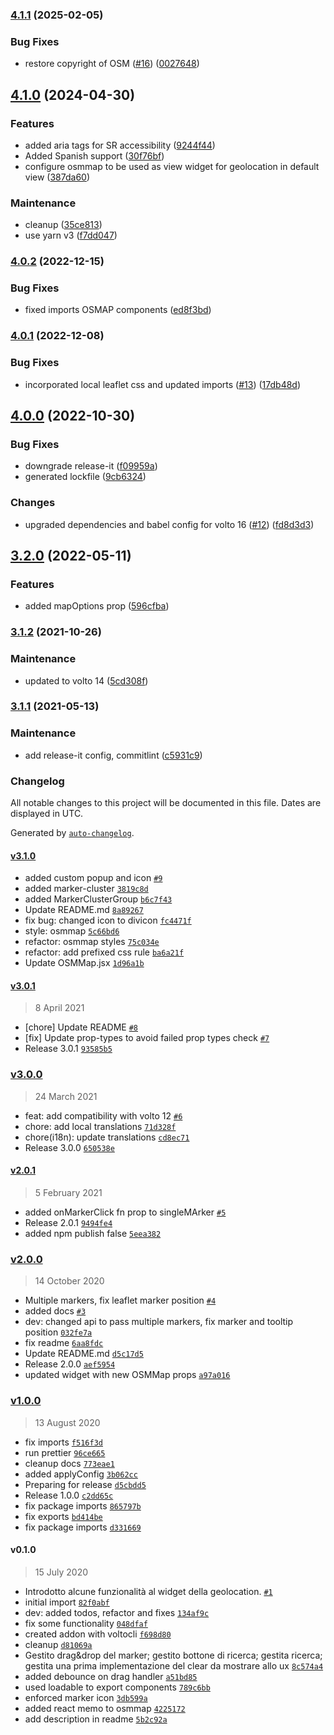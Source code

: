 ### [4.1.1](https://github.com/collective/volto-venue/compare/v4.1.0...v4.1.1) (2025-02-05)


### Bug Fixes

* restore copyright of OSM ([#16](https://github.com/collective/volto-venue/issues/16)) ([0027648](https://github.com/collective/volto-venue/commit/002764845747ae03c0101342dd8ba8f7c674ca76))

## [4.1.0](https://github.com/collective/volto-venue/compare/v4.0.2...v4.1.0) (2024-04-30)


### Features

* added aria tags for SR accessibility ([9244f44](https://github.com/collective/volto-venue/commit/9244f4474c713b1f32d4ca99eb3d4373ab017e90))
* Added Spanish support ([30f76bf](https://github.com/collective/volto-venue/commit/30f76bf7da35a50869420c02a66bbfc571195851))
* configure osmmap to be used as view widget for geolocation in default view ([387da60](https://github.com/collective/volto-venue/commit/387da60ce074169efa25268d073e1c4627068bde))


### Maintenance

* cleanup ([35ce813](https://github.com/collective/volto-venue/commit/35ce813d71789dbf9858d4c4c1d7504f85a3010c))
* use yarn v3 ([f7dd047](https://github.com/collective/volto-venue/commit/f7dd04719d8ee2324bb65f2383823cb0cd144b9c))

### [4.0.2](https://github.com/collective/volto-venue/compare/v4.0.1...v4.0.2) (2022-12-15)


### Bug Fixes

* fixed imports OSMAP components ([ed8f3bd](https://github.com/collective/volto-venue/commit/ed8f3bd9f5c41103864112af65543f951fb4191b))

### [4.0.1](https://github.com/collective/volto-venue/compare/v4.0.0...v4.0.1) (2022-12-08)


### Bug Fixes

* incorporated local leaflet css and updated imports ([#13](https://github.com/collective/volto-venue/issues/13)) ([17db48d](https://github.com/collective/volto-venue/commit/17db48dd509799445b6a547f329b0ac07d97965b))

## [4.0.0](https://github.com/collective/volto-venue/compare/v3.2.0...v4.0.0) (2022-10-30)


### Bug Fixes

* downgrade release-it ([f09959a](https://github.com/collective/volto-venue/commit/f09959a89a7386466ae111d9ff42ef178900deda))
* generated lockfile ([9cb6324](https://github.com/collective/volto-venue/commit/9cb63248988ad39df16edc4905dd9c02a8b4b280))


### Changes

* upgraded dependencies and babel config for volto 16 ([#12](https://github.com/collective/volto-venue/issues/12)) ([fd8d3d3](https://github.com/collective/volto-venue/commit/fd8d3d3e5341dcb6f36af41954ec67d27c61d68c))

## [3.2.0](https://github.com/collective/volto-venue/compare/v3.1.2...v3.2.0) (2022-05-11)


### Features

* added mapOptions prop ([596cfba](https://github.com/collective/volto-venue/commit/596cfbaec2645298ef9db19d57f2536e2ada8a73))

### [3.1.2](https://github.com/collective/volto-venue/compare/v3.1.1...v3.1.2) (2021-10-26)


### Maintenance

* updated to volto 14 ([5cd308f](https://github.com/collective/volto-venue/commit/5cd308f3fb8137cce81177247196068e491ebf89))

### [3.1.1](https://github.com/collective/volto-venue/compare/v3.1.0...v3.1.1) (2021-05-13)


### Maintenance

* add release-it config, commitlint ([c5931c9](https://github.com/collective/volto-venue/commit/c5931c98cc13c4b6c24d681e24a4d99d36ed3fe4))

### Changelog

All notable changes to this project will be documented in this file. Dates are displayed in UTC.

Generated by [`auto-changelog`](https://github.com/CookPete/auto-changelog).

#### [v3.1.0](https://github.com/collective/volto-venue/compare/v3.0.1...v3.1.0)

- added custom popup and icon [`#9`](https://github.com/collective/volto-venue/pull/9)
- added marker-cluster [`3819c8d`](https://github.com/collective/volto-venue/commit/3819c8dfbaccc575d5f72845cd82b832ff5f1905)
- added MarkerClusterGroup [`b6c7f43`](https://github.com/collective/volto-venue/commit/b6c7f432f37ca3bc191615024069b108544bd17b)
- Update README.md [`8a89267`](https://github.com/collective/volto-venue/commit/8a89267a54a183ee5bb745bab5c7d4a523cc76cc)
- fix bug: changed icon to divicon [`fc4471f`](https://github.com/collective/volto-venue/commit/fc4471f0ee61f6816440ad313292b1e20a8e6068)
- style: osmmap [`5c66bd6`](https://github.com/collective/volto-venue/commit/5c66bd6a9492b86085d684eb140ac5bce48e9a41)
- refactor: osmmap styles [`75c034e`](https://github.com/collective/volto-venue/commit/75c034ee8fd89b27072c2ec451b6b22c232c305d)
- refactor: add prefixed css rule [`ba6a21f`](https://github.com/collective/volto-venue/commit/ba6a21fbe5855b05670dbeb313ad83d5a51ff39e)
- Update OSMMap.jsx [`1d96a1b`](https://github.com/collective/volto-venue/commit/1d96a1b2843af8ee99cb7524f4f04d5e12f5d90f)

#### [v3.0.1](https://github.com/collective/volto-venue/compare/v3.0.0...v3.0.1)

> 8 April 2021

- [chore] Update README [`#8`](https://github.com/collective/volto-venue/pull/8)
- [fix] Update prop-types to avoid failed prop types check [`#7`](https://github.com/collective/volto-venue/pull/7)
- Release 3.0.1 [`93585b5`](https://github.com/collective/volto-venue/commit/93585b5ba1ce9a1a5e13c661d849aae5f2b83160)

### [v3.0.0](https://github.com/collective/volto-venue/compare/v2.0.1...v3.0.0)

> 24 March 2021

- feat: add compatibility with volto 12 [`#6`](https://github.com/collective/volto-venue/pull/6)
- chore: add local translations [`71d328f`](https://github.com/collective/volto-venue/commit/71d328f00d9434810ca43b21594a6e86b61164f8)
- chore(i18n): update translations [`cd8ec71`](https://github.com/collective/volto-venue/commit/cd8ec710104274a21dae36394ca9cf72a9287abe)
- Release 3.0.0 [`650538e`](https://github.com/collective/volto-venue/commit/650538eda0572047c2a307c28c89eef6b010820b)

#### [v2.0.1](https://github.com/collective/volto-venue/compare/v2.0.0...v2.0.1)

> 5 February 2021

- added onMarkerClick fn prop to singleMArker [`#5`](https://github.com/collective/volto-venue/pull/5)
- Release 2.0.1 [`9494fe4`](https://github.com/collective/volto-venue/commit/9494fe427b1d77fc94a541e8d55f7fe4e95af9ab)
- added npm publish false [`5eea382`](https://github.com/collective/volto-venue/commit/5eea3820275f339fea019c445467c66942563b99)

### [v2.0.0](https://github.com/collective/volto-venue/compare/v1.0.0...v2.0.0)

> 14 October 2020

- Multiple markers, fix leaflet marker position [`#4`](https://github.com/collective/volto-venue/pull/4)
- added docs [`#3`](https://github.com/collective/volto-venue/pull/3)
- dev: changed api to pass multiple markers, fix marker and tooltip position [`032fe7a`](https://github.com/collective/volto-venue/commit/032fe7a8430520922026b80edae651668f05d9e8)
- fix readme [`6aa8fdc`](https://github.com/collective/volto-venue/commit/6aa8fdc896e63bc4f59f66082e96b47928b7a01e)
- Update README.md [`d5c17d5`](https://github.com/collective/volto-venue/commit/d5c17d53d024de0c8d80a83ac3812deef90ff6b2)
- Release 2.0.0 [`aef5954`](https://github.com/collective/volto-venue/commit/aef5954edc53fd1845cdf383af3cd14e1a75f648)
- updated widget with new OSMMap props [`a97a016`](https://github.com/collective/volto-venue/commit/a97a016690171115b5b0d51e7303d41281936133)

### [v1.0.0](https://github.com/collective/volto-venue/compare/v0.1.0...v1.0.0)

> 13 August 2020

- fix imports [`f516f3d`](https://github.com/collective/volto-venue/commit/f516f3dcb31641feed7272e4ff25b8dd3aa2736b)
- run prettier [`96ce665`](https://github.com/collective/volto-venue/commit/96ce6655b55ce7e8d5b2295efde304c55e21d489)
- cleanup docs [`773eae1`](https://github.com/collective/volto-venue/commit/773eae1aea769423d6316e12edc935ff6450b07d)
- added applyConfig [`3b062cc`](https://github.com/collective/volto-venue/commit/3b062cc718e6aea3ed7a48e40c853a6fb18136c5)
- Preparing for release [`d5cbdd5`](https://github.com/collective/volto-venue/commit/d5cbdd5b3abc85fcd3ac1143bd5fb3d0d950c3c9)
- Release 1.0.0 [`c2dd65c`](https://github.com/collective/volto-venue/commit/c2dd65c5e7a4b0533acf1ef63e578fd70ef74b88)
- fix package imports [`865797b`](https://github.com/collective/volto-venue/commit/865797bf14130024f74d0ce595ea37974148b15f)
- fix exports [`bd414be`](https://github.com/collective/volto-venue/commit/bd414beafd57ac0206adb6c605823ad311be1e57)
- fix package imports [`d331669`](https://github.com/collective/volto-venue/commit/d3316695384b271c6415332fc0a06c66ec7067df)

#### v0.1.0

> 15 July 2020

- Introdotto alcune funzionalità al widget della geolocation. [`#1`](https://github.com/collective/volto-venue/pull/1)
- initial import [`82f0abf`](https://github.com/collective/volto-venue/commit/82f0abfcb34bfdb7829ada86b88d5fc1f6ff37c3)
- dev: added todos, refactor and fixes [`134af9c`](https://github.com/collective/volto-venue/commit/134af9c352a133e79d00192b5dd84f1b4aabf659)
- fix some functionality [`048dfaf`](https://github.com/collective/volto-venue/commit/048dfafcf1f0d40e400e29736e93b45e33e17610)
- created addon with voltocli [`f698d80`](https://github.com/collective/volto-venue/commit/f698d8054263dfb8cd8414c80e83e4a540a844e8)
- cleanup [`d81069a`](https://github.com/collective/volto-venue/commit/d81069a52e0db616e6fa57aa27246736b6d257ad)
- Gestito drag&drop del marker; gestito bottone di ricerca; gestita ricerca; gestita una prima implementazione del clear da mostrare allo ux [`8c574a4`](https://github.com/collective/volto-venue/commit/8c574a48a4085e1dc430c62ef8f3a118fb0e89a5)
- added  debounce on  drag handler [`a51bd85`](https://github.com/collective/volto-venue/commit/a51bd853c09db400d44832ce3abbc6ef82e215af)
- used loadable to export components [`789c6bb`](https://github.com/collective/volto-venue/commit/789c6bbabf5ceaaa5714c6775960c4390d301c2a)
- enforced marker icon [`3db599a`](https://github.com/collective/volto-venue/commit/3db599afd4a5e3807d2c064357c28535941c3231)
- added react memo to osmmap [`4225172`](https://github.com/collective/volto-venue/commit/42251727303d47d30a9e080de1de950948acda3b)
- add description in readme [`5b2c92a`](https://github.com/collective/volto-venue/commit/5b2c92aa9accbd2e784caa15e925bfa97228a7bc)
